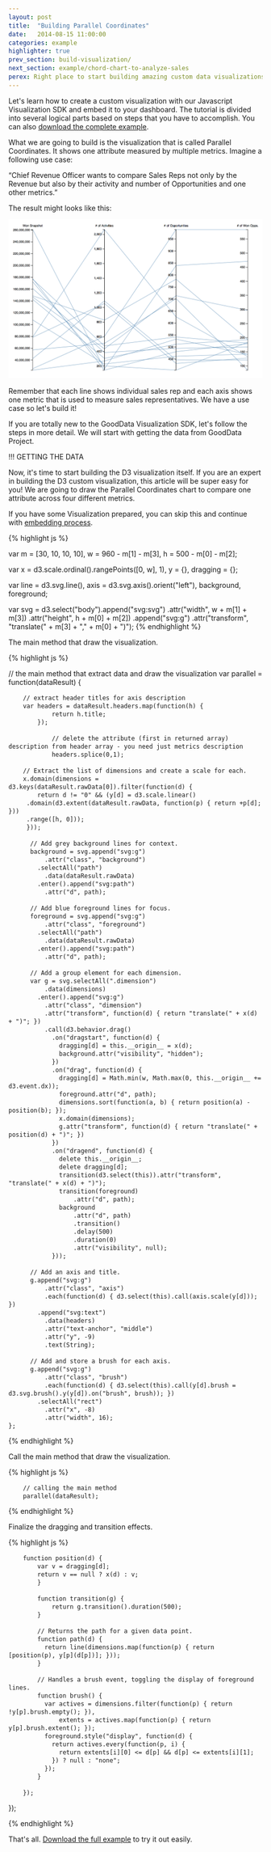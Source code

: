 ```yaml
---
layout: post
title:  "Building Parallel Coordinates"
date:   2014-08-15 11:00:00
categories: example
highlighter: true
prev_section: build-visualization/
next_section: example/chord-chart-to-analyze-sales
perex: Right place to start building amazing custom data visualizations.
---
```


Let's learn how to create a custom visualization with our Javascript Visualization SDK and embed it to your dashboard. The tutorial is divided into several logical parts based on steps that you have to accomplish. You can also <a href="link-to-download-package">download the complete example</a>.   

What we are going to build is the visualization that is called Parallel Coordinates. It shows one attribute measured by multiple metrics. Imagine a following use case:

“Chief Revenue Officer wants to compare Sales Reps not only by the Revenue but also by their activity and number of Opportunities and one other metrics.”

The result might looks like this:

![Parallel Coordinates graph](/images/posts/parallel-coordinates.png)

Remember that each line shows individual sales rep and each axis shows one metric that is used to measure sales representatives. We have a use case so let's build it!

If you are totally new to the GoodData Visualization SDK, let's follow the steps in more detail. We will start with getting the data from GoodData Project.

!!! GETTING THE DATA

Now, it's time to start building the D3 visualization itself. If you are an expert in building the D3 custom visualization, this article will be super easy for you! We are going to draw the Parallel Coordinates chart to compare one attribute across four different metrics. 

If you have some Visualization prepared, you can skip this and continue with [embedding process](link-to-next-chapter).

{% highlight js %}

var m = [30, 10, 10, 10],
	w = 960 - m[1] - m[3],
    h = 500 - m[0] - m[2];

var x = d3.scale.ordinal().rangePoints([0, w], 1),
    	y = {},
    	dragging = {};

var line = d3.svg.line(),
    	axis = d3.svg.axis().orient("left"),
    	background,
    	foreground;

var svg = d3.select("body").append("svg:svg")
    	.attr("width", w + m[1] + m[3])
    	.attr("height", h + m[0] + m[2])
    	.append("svg:g")
    	.attr("transform", "translate(" + m[3] + "," + m[0] + ")");
{% endhighlight %}

The main method that draw the visualization.

{% highlight js %}

// the main method that extract data and draw the visualization
var parallel = function(dataResult) {

		// extract header titles for axis description    
        var headers = dataResult.headers.map(function(h) {
                return h.title;
            });
    		    
    		    // delete the attribute (first in returned array) description from header array - you need just metrics description
                headers.splice(0,1);
        
    	// Extract the list of dimensions and create a scale for each.  
    	x.domain(dimensions = d3.keys(dataResult.rawData[0]).filter(function(d) {
    	 	return d != "0" && (y[d] = d3.scale.linear()
    	 .domain(d3.extent(dataResult.rawData, function(p) { return +p[d]; }))
    	 .range([h, 0]));
    	 }));

    	  // Add grey background lines for context.
    	  background = svg.append("svg:g")
    	      .attr("class", "background")
    	    .selectAll("path")
    	      .data(dataResult.rawData)
    	    .enter().append("svg:path")
    	      .attr("d", path);
    	 
    	  // Add blue foreground lines for focus.
    	  foreground = svg.append("svg:g")
    	      .attr("class", "foreground")
    	    .selectAll("path")
    	      .data(dataResult.rawData)
    	    .enter().append("svg:path")
    	      .attr("d", path);
    	 
    	  // Add a group element for each dimension.
    	  var g = svg.selectAll(".dimension")
    	      .data(dimensions)
    	    .enter().append("svg:g")
    	      .attr("class", "dimension")
    	      .attr("transform", function(d) { return "translate(" + x(d) + ")"; })
    	      .call(d3.behavior.drag()
    	        .on("dragstart", function(d) {
    	          dragging[d] = this.__origin__ = x(d);
    	          background.attr("visibility", "hidden");
    	        })
    	        .on("drag", function(d) {
    	          dragging[d] = Math.min(w, Math.max(0, this.__origin__ += d3.event.dx));
    	          foreground.attr("d", path);
    	          dimensions.sort(function(a, b) { return position(a) - position(b); });
    	          x.domain(dimensions);
    	          g.attr("transform", function(d) { return "translate(" + position(d) + ")"; })
    	        })
    	        .on("dragend", function(d) {
    	          delete this.__origin__;
    	          delete dragging[d];
    	          transition(d3.select(this)).attr("transform", "translate(" + x(d) + ")");
    	          transition(foreground)
    	              .attr("d", path);
    	          background
    	              .attr("d", path)
    	              .transition()
    	              .delay(500)
    	              .duration(0)
    	              .attr("visibility", null);
    	        }));
    	 
    	  // Add an axis and title.
    	  g.append("svg:g")
    	      .attr("class", "axis")
    	      .each(function(d) { d3.select(this).call(axis.scale(y[d])); })
    	    .append("svg:text")
    	      .data(headers)
    	      .attr("text-anchor", "middle")
    	      .attr("y", -9)
    	      .text(String);
    	 
    	  // Add and store a brush for each axis.
    	  g.append("svg:g")
    	      .attr("class", "brush")
    	      .each(function(d) { d3.select(this).call(y[d].brush = d3.svg.brush().y(y[d]).on("brush", brush)); })
    	    .selectAll("rect")
    	      .attr("x", -8)
    	      .attr("width", 16);
    };
{% endhighlight %}		

Call the main method that draw the visualization.

{% highlight js %}

		// calling the main method
		parallel(dataResult);   

{% endhighlight %}		

Finalize the dragging and transition effects. 

{% highlight js %}

		function position(d) {
			var v = dragging[d];
			return v == null ? x(d) : v;
			}
 
			function transition(g) {
				return g.transition().duration(500);
			}
 
			// Returns the path for a given data point.
			function path(d) {
			  return line(dimensions.map(function(p) { return [position(p), y[p](d[p])]; }));
			}
			
			// Handles a brush event, toggling the display of foreground lines.
			function brush() {
			  var actives = dimensions.filter(function(p) { return !y[p].brush.empty(); }),
			      extents = actives.map(function(p) { return y[p].brush.extent(); });
			  foreground.style("display", function(d) {
			    return actives.every(function(p, i) {
			      return extents[i][0] <= d[p] && d[p] <= extents[i][1];
			    }) ? null : "none";
			  });
			}

		});
});

{% endhighlight %}

That's all. [Download the full example](link-to-the-example) to try it out easily.

